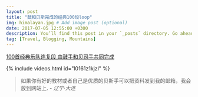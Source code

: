 ```yaml
---
layout: post
title: "鼓和贝斯完成的经典100段loop"
img: himalayan.jpg # Add image post (optional)
date: 2017-07-05 12:55:00 +0300
description: You’ll find this post in your `_posts` directory. Go ahead and edit it and re-build the site to see your changes. # Add post description (optional)
tag: [Travel, Blogging, Mountains]
---
```

[100首经典乐队连复段 由鼓手和贝司手共同完成 ](https://v.qq.com/x/cover/l0161z1kjzl/l0161z1kjzl.html)

{% include videos.html id="l0161z1kjzl" %}























> 如果你有好的教材或者自己是优质的贝斯手可以把资料发到我的邮箱，我会放到网站上. <cite>- 辽宁·大连</cite>